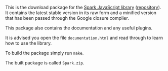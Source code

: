 This is the download package for the [Spark JavaScript library](http://sparkjs.co.uk/) ([repository](https://github.com/SparkJS/Spark)). It contains the latest stable version in its raw form and a minified version that has been passed through the Google closure complier.

This package also contains the documentation and any useful plugins.

It is advised you open the file `documentation.html` and read through to learn how to use the library.

To build the package simply run `make`.

The built package is called `Spark.zip`.